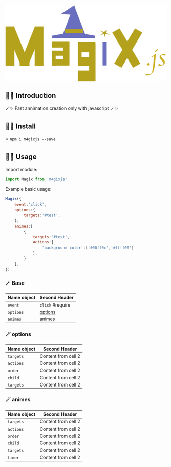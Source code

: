 <p align="center">
    <img src="./docs/logoMagix.png" width="600"><br/>
</p>

## 🧙‍♂️ Introduction

🪄✨ Fast annimation creation only with javascript 🪄✨

## 🧙‍♂️ Install
⭐️
`npm i m4gixjs --save`

## 🧙‍♂️ Usage

Import module:

```JAVASCRIPT
import Magix from 'm4gixjs'
```

Example basic usage:

```JAVASCRIPT
Magix({
    event:'click',      
    options:{
        targets:'#test',
    }, 
    animes:[
        {
            targets:'#test',        
            actions:{
                'background-color':['#00ff0c','#ffff00']
            },
        }
    ],
})
```

### 🪄 Base

Name object | Second Header
------------ | -------------
`event`| `click` #require
`options` |[options](#-options)
`animes` |[animes](#-animes)

### 🪄 options

Name object | Second Header
------------ | -------------
`targets` | Content from cell 2
`actions` | Content from cell 2
`order` | Content from cell 2
`child` | Content from cell 2
`targets` | Content from cell 2

### 🪄 animes

Name object | Second Header
------------ | -------------
`targets` | Content from cell 2
`actions` | Content from cell 2
`order` | Content from cell 2
`child` | Content from cell 2
`targets` | Content from cell 2
`timer` | Content from cell 2


